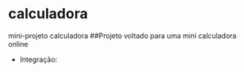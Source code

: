 # calculadora
mini-projeto calculadora
##Projeto voltado para uma mini calculadora online

- Integração: 
